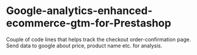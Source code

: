 # Google-analytics-enhanced-ecommerce-gtm-for-Prestashop
Couple of code lines that helps track the checkout order-confirmation page. Send data to google about price, product name etc. for analysis.
